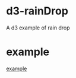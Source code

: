# d3-rainDrop
A d3 example of rain drop

# example
[example](http://xiaoxiaocaomao.github.io/d3-rainDrop/index.html)